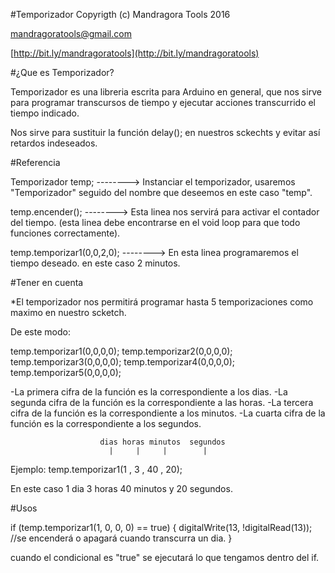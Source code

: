#Temporizador 
Copyrigth (c) Mandragora Tools 2016

[mandragoratools@gmail.com](mailto:mandragoratools@gmail.com)

[http://bit.ly/mandragoratools](http://bit.ly/mandragoratools)


#¿Que es Temporizador?

Temporizador es una libreria escrita para Arduino en general, que nos sirve para programar transcursos de tiempo y ejecutar acciones transcurrido el tiempo indicado.

Nos sirve para sustituir la función delay(); en nuestros sckechts y evitar así retardos indeseados.

#Referencia

Temporizador temp;   --------> Instanciar el temporizador, usaremos "Temporizador" seguido del nombre que deseemos en este caso "temp".

temp.encender();     --------> Esta linea nos servirá para activar el contador del tiempo.
                              (esta linea debe encontrarse en el void loop para que todo funciones correctamente).

temp.temporizar1(0,0,2,0); --------> En esta linea programaremos el tiempo deseado. en este caso 2 minutos.



#Tener en cuenta

*El temporizador nos permitirá programar hasta 5 temporizaciones como maximo en nuestro scketch.

De este modo:

temp.temporizar1(0,0,0,0);
temp.temporizar2(0,0,0,0);
temp.temporizar3(0,0,0,0);
temp.temporizar4(0,0,0,0);
temp.temporizar5(0,0,0,0);


-La primera cifra de la función es la correspondiente a los dias.
-La segunda cifra de la función es la correspondiente a las horas.
-La tercera cifra de la función es la correspondiente a los minutos.
-La cuarta cifra de la función es la correspondiente a los segundos.


                        dias horas minutos  segundos
                          |     |     |        |
Ejemplo: temp.temporizar1(1  ,  3   ,   40    ,   20);

En este caso 1 dia 3 horas 40 minutos y 20 segundos.


#Usos

  if (temp.temporizar1(1, 0, 0, 0) == true) { 
    digitalWrite(13, !digitalRead(13));    //se encenderá o apagará cuando transcurra un dia.
  }
  
  cuando el condicional es "true" se ejecutará lo que tengamos dentro del if.







